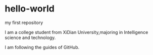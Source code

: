 # hello-world
my first repository

I am a college student from XiDian University,majoring in Intelligence science and technology.

I am following the guides of GitHub.
